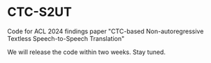 # CTC-S2UT
Code for ACL 2024 findings paper "CTC-based Non-autoregressive Textless Speech-to-Speech Translation"

We will release the code within two weeks. Stay tuned.
